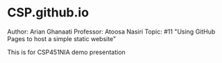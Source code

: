 # CSP.github.io

Author: Arian Ghanaati
Professor: Atoosa Nasiri
Topic: #11 "Using GitHub Pages to host a simple static website"

This is for CSP451NIA demo presentation
